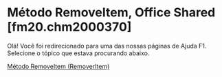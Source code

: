 
# Método RemoveItem, Office Shared [fm20.chm2000370]

Olá! Você foi redirecionado para uma das nossas páginas de Ajuda F1. Selecione o tópico que estava procurando abaixo.

[Método RemoveItem (RemoverItem)](http://msdn.microsoft.com/library/b895775c-7b77-6f2b-b368-998d7114aa7a%28Office.15%29.aspx)
